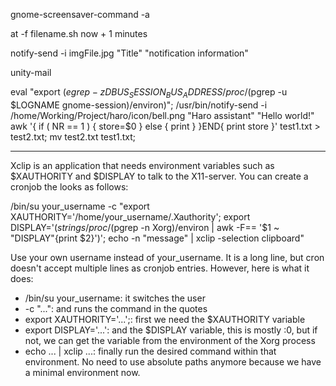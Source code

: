 <!---
/*******************************************************************************
// Project name   :
// File name      : TODO.md
// Created date   : Tue 08 Aug 2017 04:50:01 PM ICT
// Author         : Huy-Hung Ho
// Last modified  : Tue 08 Aug 2017 04:50:01 PM ICT
// Desc           :
*******************************************************************************/
-->

gnome-screensaver-command -a

at -f filename.sh now + 1 minutes

notify-send -i imgFile.jpg "Title" "notification information"

unity-mail

eval "export $(egrep -z DBUS_SESSION_BUS_ADDRESS /proc/$(pgrep -u $LOGNAME gnome-session)/environ)";
/usr/bin/notify-send -i /home/Working/Project/haro/icon/bell.png "Haro assistant" "Hello world!"
awk '{ if ( NR == 1 ) { store=$0 } else { print } }END{ print store }' test1.txt > test2.txt; mv test2.txt test1.txt;

---------------
Xclip is an application that needs environment variables such as $XAUTHORITY and $DISPLAY to talk to the X11-server. You can create a cronjob the looks as follows:

/bin/su your_username -c "export XAUTHORITY='/home/your_username/.Xauthority'; export DISPLAY='$(strings /proc/$(pgrep -n Xorg)/environ | awk -F== '$1 ~ "DISPLAY"{print $2}')'; echo -n "message" | xclip -selection clipboard"

Use your own username instead of your_username. It is a long line, but cron doesn't accept multiple lines as cronjob entries. However, here is what it does:

- /bin/su your_username: it switches the user
- -c "...": and runs the command in the quotes
- export XAUTHORITY='...';: first we need the $XAUTHORITY variable
- export DISPLAY='...': and the $DISPLAY variable, this is mostly :0, but if not, we can get the variable from the environment of the Xorg process
- echo ... | xclip ...: finally run the desired command within that environment.  No need to use absolute paths anymore because we have a minimal environment now.
